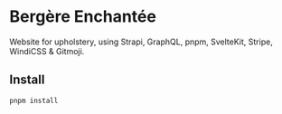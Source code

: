 # Bergère Enchantée

Website for upholstery, using Strapi, GraphQL, pnpm, SvelteKit, Stripe, WindiCSS & Gitmoji.

## Install

```
pnpm install
```